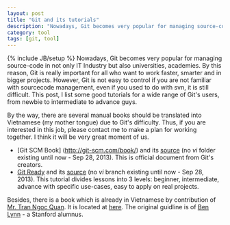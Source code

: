 ```yaml
---
layout: post
title: "Git and its tutorials"
description: "Nowadays, Git becomes very popular for managing source-code in not only IT Industry but also universities, academies. By this reason, Git is really important for all who want to work faster, smarter and in bigger projects. However, Git is not easy to control if you are not familiar with sourcecode management, even if you used to do with svn, it is still difficult. This post, I list some good tutorials for a wide range of Git's users, from newbie to intermediate to advance guys."
category: tool
tags: [git, tool]
---
```

{% include JB/setup %}
Nowadays, Git becomes very popular for managing source-code in not only IT Industry but also universities, academies. By this reason, Git is really important for all who want to work faster, smarter and in bigger projects. However, Git is not easy to control if you are not familiar with sourcecode management, even if you used to do with svn, it is still difficult. This post, I list some good tutorials for a wide range of Git's users, from newbie to intermediate to advance guys. 

By the way, there are several manual books should be translated into Vietnamese (my mother tongue) due to Git's difficulty. Thus, if you are interested in this job, please contact me to make a plan for working together. I think it will be very great moment of us. 

- [Git SCM Book] (http://git-scm.com/book/) and its [source](https://github.com/progit/progit) (no _vi_ folder existing until now - Sep 28, 2013). This is official document from  Git's creators. 
- [Git Ready](http://gitready.com/) and its [source](https://github.com/gitready/gitready) (no _vi_ branch existing until now - Sep 28, 2013). This tutorial divides lessons into 3 levels: beginner, intermediate, advance with specific use-cases, easy to apply on real projects. 

Besides, there is a book which is already in Vietnamese by contribution of [Mr. Tran Ngoc Quan](http://vnwildman.users.sourceforge.net/). It is located at [here](http://vnwildman.users.sourceforge.net/gitmagic/index.html). The original guidline is of [Ben Lynn](http://www-cs-students.stanford.edu/~blynn/gitmagic/) - a Stanford alumnus.